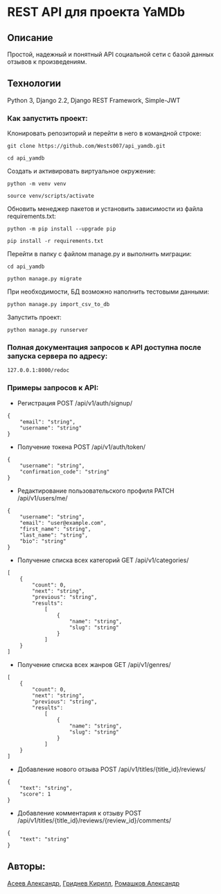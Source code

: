 # REST API для проекта YaMDb

## Описание
Простой, надежный и понятный API социальной сети с базой данных отзывов к произведениям.

## Технологии
Python 3,
Django 2.2,
Django REST Framework,
Simple-JWT

### Как запустить проект:
Клонировать репозиторий и перейти в него в командной строке:
```
git clone https://github.com/Wests007/api_yamdb.git
```
```
cd api_yamdb
```
Cоздать и активировать виртуальное окружение:

```
python -m venv venv
```
```
source venv/scripts/activate
```
Обновить менеджер пакетов и установить зависимости из файла requirements.txt:
```
python -m pip install --upgrade pip
```
```
pip install -r requirements.txt
```
Перейти в папку с файлом manage.py и выполнить миграции:
```
cd api_yamdb
```
```
python manage.py migrate
```
При необходимости, БД возможно наполнить тестовыми данными:
```
python manage.py import_csv_to_db
```
Запустить проект:
```
python manage.py runserver
```

### Полная документация запросов к API доступна после запуска сервера по адресу:
```
127.0.0.1:8000/redoc
```

### Примеры запросов к API:

- Регистрация
POST /api/v1/auth/signup/
```
{
    "email": "string",
    "username": "string"
}
```

- Получение токена
POST /api/v1/auth/token/
```
{
    "username": "string",
    "confirmation_code": "string"
}
```

- Редактирование пользовательского профиля
PATCH /api/v1/users/me/
```
{
    "username": "string",
    "email": "user@example.com",
    "first_name": "string",
    "last_name": "string",
    "bio": "string"
}
```

- Получение списка всех категорий
GET /api/v1/categories/
```
[
    {
        "count": 0,
        "next": "string",
        "previous": "string",
        "results":
            [
                {
                    "name": "string",
                    "slug": "string"
                }
            ]
    }
]
```

- Получение списка всех жанров
GET /api/v1/genres/
```
[
    {
        "count": 0,
        "next": "string",
        "previous": "string",
        "results":
            [
                {
                    "name": "string",
                    "slug": "string"
                }
            ]
    }
]
```

- Добавление нового отзыва
POST /api/v1/titles/{title_id}/reviews/
```
{
    "text": "string",
    "score": 1
}
```

- Добавление комментария к отзыву
POST /api/v1/titles/{title_id}/reviews/{review_id}/comments/
```
{
    "text": "string"
}
```

## Авторы:
[Асеев Александр](https://github.com/VANGAZOR),
[Гриднев Кирилл](https://github.com/Keyreall96),
[Ромашков Александр](https://github.com/Wests007)
